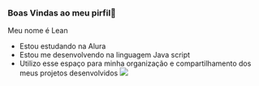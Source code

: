 ### Boas Vindas ao meu pirfil🖤  

Meu nome é Lean

- Estou estudando na Alura
- Estou me desenvolvendo na linguagem Java script
- Utilizo esse espaço para minha organização e compartilhamento dos meus projetos desenvolvidos
  ![](https://media.tenor.com/xMw08Ddt5Y8AAAAC/cat-jam.gif)

